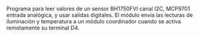 Programa para leer valores de un sensor BH1750FVI canal I2C, MCP9701 entrada analógica, y usar salidas digitales.
El módulo envia las lecturas de iluminación y temperatura a un módulo coordinador cuando se activa remotamente su terminal D4.
